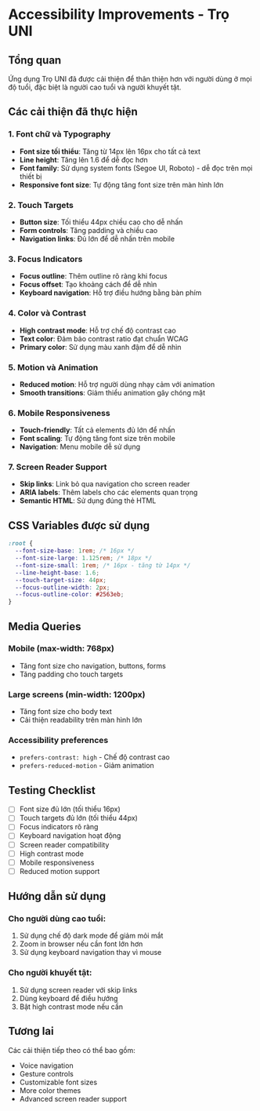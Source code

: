 # Accessibility Improvements - Trọ UNI

## Tổng quan

Ứng dụng Trọ UNI đã được cải thiện để thân thiện hơn với người dùng ở mọi độ tuổi, đặc biệt là người cao tuổi và người khuyết tật.

## Các cải thiện đã thực hiện

### 1. Font chữ và Typography

- **Font size tối thiểu**: Tăng từ 14px lên 16px cho tất cả text
- **Line height**: Tăng lên 1.6 để dễ đọc hơn
- **Font family**: Sử dụng system fonts (Segoe UI, Roboto) - dễ đọc trên mọi thiết bị
- **Responsive font size**: Tự động tăng font size trên màn hình lớn

### 2. Touch Targets

- **Button size**: Tối thiểu 44px chiều cao cho dễ nhấn
- **Form controls**: Tăng padding và chiều cao
- **Navigation links**: Đủ lớn để dễ nhấn trên mobile

### 3. Focus Indicators

- **Focus outline**: Thêm outline rõ ràng khi focus
- **Focus offset**: Tạo khoảng cách để dễ nhìn
- **Keyboard navigation**: Hỗ trợ điều hướng bằng bàn phím

### 4. Color và Contrast

- **High contrast mode**: Hỗ trợ chế độ contrast cao
- **Text color**: Đảm bảo contrast ratio đạt chuẩn WCAG
- **Primary color**: Sử dụng màu xanh đậm để dễ nhìn

### 5. Motion và Animation

- **Reduced motion**: Hỗ trợ người dùng nhạy cảm với animation
- **Smooth transitions**: Giảm thiểu animation gây chóng mặt

### 6. Mobile Responsiveness

- **Touch-friendly**: Tất cả elements đủ lớn để nhấn
- **Font scaling**: Tự động tăng font size trên mobile
- **Navigation**: Menu mobile dễ sử dụng

### 7. Screen Reader Support

- **Skip links**: Link bỏ qua navigation cho screen reader
- **ARIA labels**: Thêm labels cho các elements quan trọng
- **Semantic HTML**: Sử dụng đúng thẻ HTML

## CSS Variables được sử dụng

```css
:root {
  --font-size-base: 1rem; /* 16px */
  --font-size-large: 1.125rem; /* 18px */
  --font-size-small: 1rem; /* 16px - tăng từ 14px */
  --line-height-base: 1.6;
  --touch-target-size: 44px;
  --focus-outline-width: 2px;
  --focus-outline-color: #2563eb;
}
```

## Media Queries

### Mobile (max-width: 768px)

- Tăng font size cho navigation, buttons, forms
- Tăng padding cho touch targets

### Large screens (min-width: 1200px)

- Tăng font size cho body text
- Cải thiện readability trên màn hình lớn

### Accessibility preferences

- `prefers-contrast: high` - Chế độ contrast cao
- `prefers-reduced-motion` - Giảm animation

## Testing Checklist

- [ ] Font size đủ lớn (tối thiểu 16px)
- [ ] Touch targets đủ lớn (tối thiểu 44px)
- [ ] Focus indicators rõ ràng
- [ ] Keyboard navigation hoạt động
- [ ] Screen reader compatibility
- [ ] High contrast mode
- [ ] Mobile responsiveness
- [ ] Reduced motion support

## Hướng dẫn sử dụng

### Cho người dùng cao tuổi:

1. Sử dụng chế độ dark mode để giảm mỏi mắt
2. Zoom in browser nếu cần font lớn hơn
3. Sử dụng keyboard navigation thay vì mouse

### Cho người khuyết tật:

1. Sử dụng screen reader với skip links
2. Dùng keyboard để điều hướng
3. Bật high contrast mode nếu cần

## Tương lai

Các cải thiện tiếp theo có thể bao gồm:

- Voice navigation
- Gesture controls
- Customizable font sizes
- More color themes
- Advanced screen reader support
